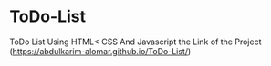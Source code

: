 # ToDo-List
ToDo List Using HTML&lt; CSS And Javascript
the Link of the Project (https://abdulkarim-alomar.github.io/ToDo-List/)
